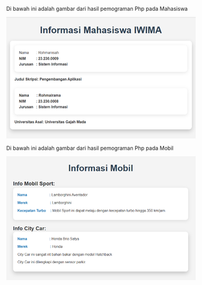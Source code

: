 Di bawah ini adalah gambar dari hasil pemograman Php pada Mahasiswa

![alt text](https://github.com/rohma2309/OOP_PHP/blob/main/Screenshot%202024-10-14%20202848.png?raw=true)

Di bawah ini adalah gambar dari hasil pemograman Php pada Mobil

![alt text](https://github.com/rohma2309/OOP_PHP/blob/main/Screenshot%202024-10-14%20195346.png?raw=true)
